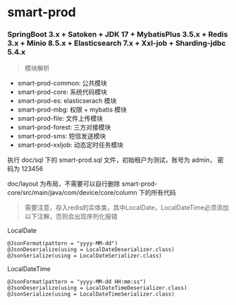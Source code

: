 # smart-prod

### SpringBoot 3.x + Satoken + JDK 17 + MybatisPlus 3.5.x + Redis 3.x + Minio 8.5.x + Elasticsearch 7.x + Xxl-job + Sharding-jdbc 5.4.x

> 模块解析

* smart-prod-common: 公共模块
* smart-prod-core: 系统代码模块
* smart-prod-es: elasticserach 模块
* smart-prod-mbg: 权限 + mybatis 模块
* smart-prod-file: 文件上传模块
* smart-prod-forest: 三方对接模块
* smart-prod-sms: 短信发送模块
* smart-prod-xxljob: 动态定时任务模块

执行 doc/sql 下的 smart-prod.sql 文件，初始租户为测试，账号为 admin， 密码为 123456

doc/layout 为布局，不需要可以自行删除 smart-prod-core/src/main/java/com/device/core/column 下的所有代码

> 需要注意，存入redis的实体类，其中LocalDate，LocalDateTime必须添加以下注解，否则会出现序列化报错

LocalDate
```
@JsonFormat(pattern = "yyyy-MM-dd")
@JsonDeserialize(using = LocalDateDeserializer.class)
@JsonSerialize(using = LocalDateSerializer.class)
```

LocalDateTime
```
@JsonFormat(pattern = "yyyy-MM-dd HH:mm:ss")
@JsonDeserialize(using = LocalDateTimeDeserializer.class)
@JsonSerialize(using = LocalDateTimeSerializer.class)
```
